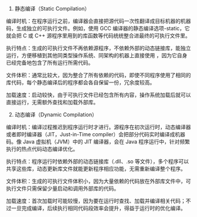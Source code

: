 1. 静态编译（Static Compilation）

编译时机：在程序运行之前，编译器会直接把源代码一次性翻译成目标机器的机器码，生成独立的可执行文件。例如，使用 GCC 编译器的静态编译选项-static，它就会把 C 或 C++ 源程序里用到的库函数等代码统统整合进最终的可执行文件里。

执行特点：生成的可执行文件不再依赖源程序，不依赖外部的动态链接库，能独立运行，方便移植到其他同类型操作系统、同架构的机器上直接使用 ，因为它自身已经完备地包含了所有运行所需代码。

文件体积：通常比较大，因为整合了所有依赖的代码，即使不同程序使用了相同的库代码，每个静态编译后的程序都会各自保留一份，冗余度较高。

加载速度：启动较快，由于可执行文件已经包含所有内容，操作系统加载后就可以直接运行，无需额外查找和加载外部库。

2. 动态编译（Dynamic Compilation）

编译时机：编译过程推迟到程序运行时才进行。源程序在初次运行时，动态编译器或者即时编译器（JIT，Just-in-Time compiler）会把部分代码实时编译成机器码。像 Java 虚拟机（JVM）中的 JIT 编译器，会在 Java 程序运行中，针对频繁执行的热点代码动态编译优化。

执行特点：程序运行时依赖外部的动态链接库（.dll、.so 等文件），多个程序可以共享这些库，动态更新库文件就能更新程序相应功能，无需重新编译整个程序。

文件体积：生成的可执行文件体积小，因为大量依赖的代码放在外部库文件中，可执行文件只需保留少量启动和调用外部库的代码。

加载速度：首次加载时可能较慢，因为要在运行时查找、加载并编译相关代码；不过一旦完成编译，后续执行相同代码段效率会提升，得益于运行时的优化编译。